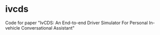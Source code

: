 # ivcds
Code for paper "IvCDS: An End-to-end Driver Simulator For Personal In-vehicle Conversational Assistant"
